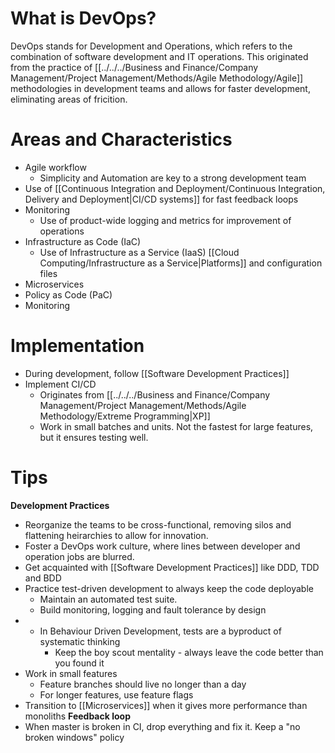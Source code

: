 # What is DevOps?
DevOps stands for Development and Operations, which refers to the combination of software development and IT operations. This originated from the practice of [[../../../Business and Finance/Company Management/Project Management/Methods/Agile Methodology/Agile]] methodologies in development teams and allows for faster development, eliminating areas of fricition.

# Areas and Characteristics
- Agile workflow
	- Simplicity and Automation are key to a strong development team
- Use of [[Continuous Integration and Deployment/Continuous Integration, Delivery and Deployment|CI/CD systems]] for fast feedback loops
- Monitoring
	- Use of product-wide logging and metrics for improvement of operations
- Infrastructure as Code (IaC)
	- Use of Infrastructure as a Service (IaaS) [[Cloud Computing/Infrastructure as a Service|Platforms]] and configuration files
- Microservices
- Policy as Code (PaC)
- Monitoring

# Implementation
- During development, follow [[Software Development Practices]]
- Implement CI/CD
	- Originates from [[../../../Business and Finance/Company Management/Project Management/Methods/Agile Methodology/Extreme Programming|XP]]
	- Work in small batches and units. Not the fastest for large features, but it ensures testing well.

# Tips
**Development Practices**
- Reorganize the teams to be cross-functional, removing silos and flattening heirarchies to allow for innovation.
- Foster a DevOps work culture, where lines between developer and operation jobs are blurred.
- Get acquainted with [[Software Development Practices]] like DDD, TDD and BDD
- Practice test-driven development to always keep the code deployable
	- Maintain an automated test suite.
	- Build monitoring, logging and fault tolerance by design
- - In Behaviour Driven Development, tests are a byproduct of systematic thinking
	- Keep the boy scout mentality - always leave the code better than you found it
- Work in small features
	- Feature branches should live no longer than a day
	- For longer features, use feature flags
- Transition to [[Microservices]] when it gives more performance than monoliths
**Feedback loop**
- When master is broken in CI, drop everything and fix it. Keep a "no broken windows" policy

